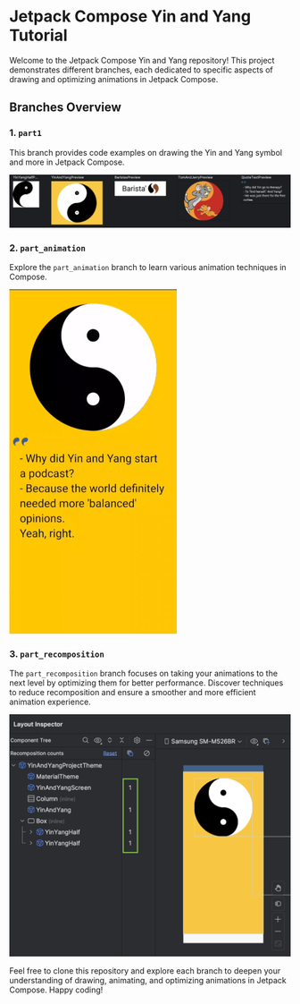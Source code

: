# Jetpack Compose Yin and Yang Tutorial

Welcome to the Jetpack Compose Yin and Yang repository! This project demonstrates different branches, each dedicated to specific aspects of drawing and optimizing animations in Jetpack Compose.

## Branches Overview

### 1. `part1`

This branch provides code examples on drawing the Yin and Yang symbol and more in Jetpack Compose.

![Draw in Compose](screenshots/drawing.png)

### 2. `part_animation`

Explore the `part_animation` branch to learn various animation techniques in Compose.

![How to Animate](screenshots/animation.gif)

### 3. `part_recomposition`

The `part_recomposition` branch focuses on taking your animations to the next level by optimizing them for better performance. Discover techniques to reduce recomposition and ensure a smoother and more efficient animation experience.

![Optimize Animation](screenshots/performance.png)


Feel free to clone this repository and explore each branch to deepen your understanding of drawing, animating, and optimizing animations in Jetpack Compose. Happy coding!
